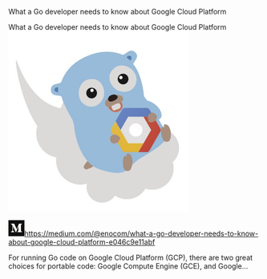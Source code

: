 What a Go developer needs to know about Google Cloud Platform

What a Go developer needs to know about Google Cloud Platform
![](../_resources/11b7c528796331869a670126bc81a96e.png)

![](../_resources/a59c6579e2ce83f917bf56063cfff56c.png)https://medium.com/@enocom/what-a-go-developer-needs-to-know-about-google-cloud-platform-e046c9e11abf

For running Go code on Google Cloud Platform (GCP), there are two great choices for portable code: Google Compute Engine (GCE), and Google…